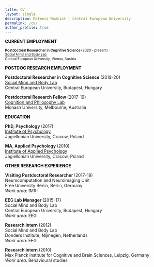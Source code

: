 ```yaml
---
title: CV
layout: single
description: Mateusz Woźniak | Central European University
permalink: /cv/
author_profile: true
---
```


<p><strong><span style="color: #000000;">CURRENT EMPLOYMENT</span></strong></p>

<p style="font-size: 80%;"><strong> Postdoctoral Researcher in Cognitive Science </strong>(2020 - present) <br/>
<a href="https://socialmind.ceu.edu/somby" target="_blank">Social Mind and Body Lab</a> <br/>
Central European University, Vienna, Austria<br/></p>
  
<p><strong><span style="color: #000000;">POSTDOC RESEARCH EMPLOYMENT</span></strong></p>

<strong> Postdoctoral Researcher in Cognitive Science </strong>(2019-20) <br/>
<a href="https://socialmind.ceu.edu/somby" target="_blank">Social Mind and Body Lab</a> <br/>
Central European University, Budapest, Hungary<br/>

<strong> Postdoctoral Research Fellow </strong>(2017-19) <br/>
<a href="https://www.monash.edu/arts/cognition-and-philosophy-lab" target="_blank">Cognition and Philosophy Lab</a> <br/>
Monash University, Melbourne, Australia <br/>

  
<p><strong><span style="color: #000000;">EDUCATION </span></strong></p>

<strong>PhD, Psychology </strong>(2017)<br />
<a href="https://psychologia.uj.edu.pl/en_GB/start" target="_blank">Institute of Psychology</a><br />
Jagiellonian University, Cracow, Poland<br />

<strong>MA, Applied Psychology </strong>(2010)<br />
<a href="https://ips.uj.edu.pl/en_GB/start-en" target="_blank">Institute of Applied Psychology</a><br />
Jagiellonian University, Cracow, Poland<br />


<p><strong><span style="color: #000000;">OTHER RESEARCH EXPERIENCE</span></strong></p>

<strong>Visiting Postdoctoral Researcher </strong>(2017-19)<br />
Neurocomputation and Neuroimaging Unit <br/>
Free University Berlin, Berlin, Germany<br/>
<em>Work area: </em>fMRI<br />

<strong>EEG Lab Manager </strong>(2015-17)<br />
Social Mind and Body Lab <br/>
Central European University, Budapest, Hungary<br/>
<em>Work area: </em>EEG<br />

<strong>Research intern </strong>(2012)<br />
Social Mind and Body Lab <br/>
Donders Institute, Nijmegen, Netherlands<br/>
<em>Work area: </em>EEG<br />

<strong>Research intern </strong>(2010)<br />
Max Planck Institute for Cognitive and Brain Sciences, Leipzig, Germany<br/>
<em>Work area: </em>Behavioural studies<br />

  

